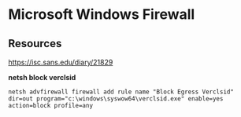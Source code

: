 # Microsoft Windows Firewall

## Resources
https://isc.sans.edu/diary/21829

**netsh block verclsid**

    netsh advfirewall firewall add rule name "Block Egress Verclsid" dir=out program="c:\windows\syswow64\verclsid.exe" enable=yes action=block profile=any
